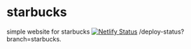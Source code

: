 # starbucks
simple website for starbucks
[![Netlify Status](https://api.netlify.com/api/v1/badges/088af64f-2dfc-4768-b279-fdabaaefbd00/deploy-status)](https://app.netlify.com/sites/ademstarbucks/deploys)
/deploy-status?branch=starbucks.
